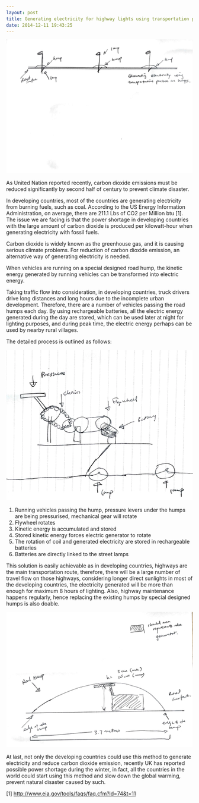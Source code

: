 ```yaml
---
layout: post
title: Generating electricity for highway lights using transportation pressure on road humps.
date: 2014-12-11 19:43:25
---
```

![1](/images/shell/1.jpg)

As United Nation reported recently, carbon dioxide emissions must be reduced significantly by second half of century to prevent climate disaster. 

In developing countries, most of the countries are generating electricity from burning fuels, such as coal. According to the US Energy Information Administration, on average, there are 211.1 Lbs of CO2 per Million btu [1]. The issue we are facing is that the power shortage in developing countries with the large amount of carbon dioxide is produced per kilowatt-hour when generating electricity with fossil fuels.

Carbon dioxide is widely known as the greenhouse gas, and it is causing serious climate problems. For reduction of carbon dioxide emission, an alternative way of generating electricity is needed. 

When vehicles are running on a special designed road hump, the kinetic energy generated by running vehicles can be transformed into electric energy. 

Taking traffic flow into consideration, in developing countries, truck drivers drive long distances and long hours due to the incomplete urban development. Therefore, there are a number of vehicles passing the road humps each day. By using rechargeable batteries, all the electric energy generated during the day are stored, which can be used later at night for lighting purposes, and during peak time, the electric energy perhaps can be used by nearby rural villages.

The detailed process is outlined as follows: 

![2](/images/shell/2.png)

1) Running vehicles passing the hump, pressure levers under the humps are being pressurised, mechanical gear will rotate
2) Flywheel rotates 
3) Kinetic energy is accumulated and stored 
4) Stored kinetic energy forces electric generator to rotate
5) The rotation of coil and generated electricity are stored in rechargeable batteries 
6) Batteries are directly linked to the street lamps

This solution is easily achievable as in developing countries, highways are the main transportation route, therefore, there will be a large number of travel flow on those highways, considering longer direct sunlights in most of the developing countries, the electricity generated will be more than enough for maximum 8 hours of lighting. Also, highway maintenance happens regularly, hence replacing the existing humps by special designed humps is also doable. 

![3](/images/shell/3.png)

At last, not only the developing countries could use this method to generate electricity and reduce carbon dioxide emission, recently UK has reported possible power shortage during the winter, in fact, all the countries in the world could start using this method and slow down the global warming, prevent natural disaster caused by such.

[1] http://www.eia.gov/tools/faqs/faq.cfm?id=74&t=11
